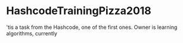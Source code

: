 # HashcodeTrainingPizza2018
'tis a task from the Hashcode, one of the first ones.
Owner is learning algorithms, currently
